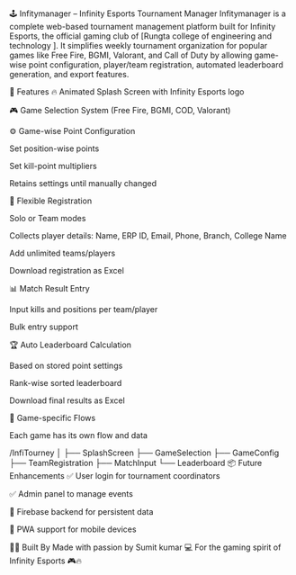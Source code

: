 🕹️ Infitymanager – Infinity Esports Tournament Manager
Infitymanager is a complete web-based tournament management platform built for Infinity Esports, the official gaming club of [Rungta college of engineering and technology ].
It simplifies weekly tournament organization for popular games like Free Fire, BGMI, Valorant, and Call of Duty by allowing game-wise point configuration, player/team registration, automated leaderboard generation, and export features.

🚀 Features
🔥 Animated Splash Screen with Infinity Esports logo

🎮 Game Selection System (Free Fire, BGMI, COD, Valorant)

⚙️ Game-wise Point Configuration

Set position-wise points

Set kill-point multipliers

Retains settings until manually changed

👥 Flexible Registration

Solo or Team modes

Collects player details: Name, ERP ID, Email, Phone, Branch, College Name

Add unlimited teams/players

Download registration as Excel

📊 Match Result Entry

Input kills and positions per team/player

Bulk entry support

🏆 Auto Leaderboard Calculation

Based on stored point settings

Rank-wise sorted leaderboard

Download final results as Excel

🔄 Game-specific Flows

Each game has its own flow and data

/InfiTourney
│
├── SplashScreen
├── GameSelection
├── GameConfig
├── TeamRegistration
├── MatchInput
└── Leaderboard
📦 Future Enhancements
✅ User login for tournament coordinators

✅ Admin panel to manage events

🔄 Firebase backend for persistent data

📱 PWA support for mobile devices

👨‍💻 Built By
Made with passion by Sumit kumar 💻
For the gaming spirit of Infinity Esports 🎮🔥

